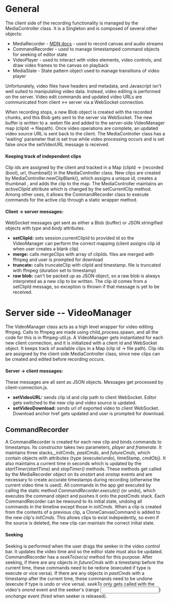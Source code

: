 # General
The client side of the recording functionality is managed by the MediaController class. It is a Singleton and is 
composed of several other objects:

* MediaRecorder - [MDN docs](https://developer.mozilla.org/en-US/docs/Web/API/MediaRecorder) - used to record canvas and audio streams
* CommandRecorder - used to manage timestamped command objects for seeking of editor state
* VideoPlayer - used to interact with video elements, video controls, and draw video frames to the canvas on playback
* MediaState - State pattern object used to manage transitions of video player

Unfortunately, video files have headers and metadata, and Javascript isn't well suited to manipulating video data.
Instead, video editing is performed on the server. Video edit commands and updated video URLs are communicated from client <-> server
via a WebSocket connection.

When recording stops, a new Blob object is created with the recorded chunks, and this Blob gets sent to the server via WebSocket. The new buffer is written to a .webm file and added to the server-side VideoManager map (clipId -> filepath).
Once video operations are complete, an updated video source URL is sent back to the client. The 
MediaController class has a 'waiting' parameter that is set true while video processing occurs and is set false once
the setVideoURL message is received.

#### Keeping track of independent clips
Clip ids are assigned by the client and tracked in a Map (clipId -> {recorded (bool), url, thumbnail}) in the MediaController class. New clips are created by MediaController.newClipBlank(), which assigns a unique id, creates a thumbnail <img>, and adds the clip to the map. The MediaController maintains an _activeClipId_ attribute which is changed by the setCurrentClip method. Among other uses, it allows the CommandRecorder class to execute commands for the active clip through a static wrapper method.

#### Client -> server messages:
WebSocket messages get sent as either a Blob (buffer) or JSON stringified objects with _type_ and _body_ attributes.

* __setClipId:__ sets session.currentClipId to provided id so the VideoManager can perform the correct mapping (client assigns clip id when user creates a blank clip)
* __merge:__ calls mergeClips with array of clipIds. files are  merged with ffmpeg and user is prompted for download
* __truncate:__ calls truncateClip with clipId and timestamp. file is truncated with ffmpeg (duration set to timestamp) 
* __raw blob:__ can't be packed up as JSON object, so a raw blob is always interpreted as a new clip to be written. The clip id comes from a setClipId message, so exception is thrown if that message is yet to be received.

# Server side -- VideoManager
The VideoManager class acts as a high level wrapper for video editing ffmpeg. Calls to ffmpeg are made using child_process.spawn, 
and all the code for this is in ffmpeg-util.js. A VideoManager gets instantiated for each new client connection, and it is initialized
with a client id and WebSocket object. It keeps track of available clips in a Map (clip id -> file path). Clip ids are assigned
by the client side MediaController class, since new clips can be created and edited before recording occurs.

#### Server -> client messages:
These messages are all sent as JSON objects. Messages get processed by client-connection.js.
* __setVideoURL:__ sends clip id and clip path to client WebSocket. Editor gets switched to the new clip and video source is updated.
* __setVideoDownload:__ sends url of exported video to client WebSocket. Download anchor href gets updated and user is prompted for download.

## CommandRecorder
A CommandRecorder is created for each new clip and binds commands to timestamps. Its constructor takes two parameters, _player_ and _framerate_. It maintains three stacks,_initCmds, _pastCmds_, and _futureCmds_, which contain objects with attributes {type (execute/undo), timeStamp, cmdObj}. It also maintains a current time in seconds which is updated by the _startTimer(startTime)_ and _stopTimer()_ methods. These methods get called by the MediaRecorder object on its _onstart_ and _onstop_ events and are necessary to create accurate timestamps during recording (otherwise the current video time is used). All commands in the app get executed by calling the static method _CommandRecorder.execute()_ (or undo), which executes the command object and pushes it onto the _pastCmds_ stack. Each CommandRecorder can be rewound to its initial state, undoing all commands in the timeline except those in _initCmds_. When a clip is created from the contents of a previous clip, a CloneCanvasCommand is added to the new clip's _initCmds_. This allows clips to exist indepedently, so even if the source is deleted, the new clip can maintain the correct initial state.

#### Seeking
Seeking is performed when the user drags the seeker in the video control bar. It updates the video time and so the editor state must also be updated. CommandRecorder has a _seekTo(secs)_ method for this purpose. After seeking, if there are any objects in _futureCmds_ with a timestamp before the current time, these commands need to be redone (executed if type is execute or vice versa). If there are any objects in _pastCmds_ with a timestamp after the current time, these commands need to be undone (execute if type is undo or vice versa). _seekTo_ only gets called with the video's _onend_ event and the seeker's (range <input>) _onchange_ event (fired when seeker is released).
